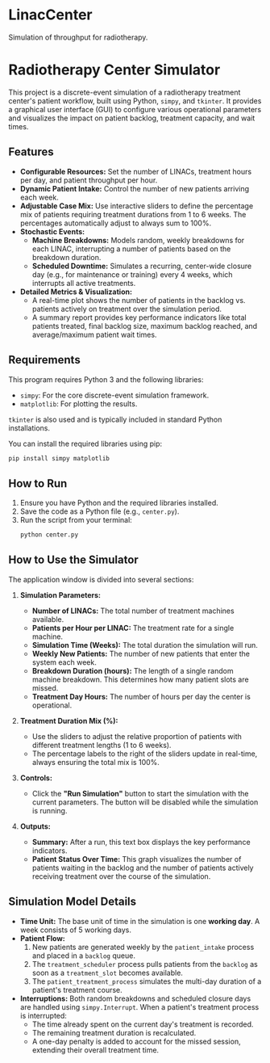 # LinacCenter
Simulation of throughput for radiotherapy.
# Radiotherapy Center Simulator

This project is a discrete-event simulation of a radiotherapy treatment center's patient workflow, built using Python, `simpy`, and `tkinter`. It provides a graphical user interface (GUI) to configure various operational parameters and visualizes the impact on patient backlog, treatment capacity, and wait times.



## Features

- **Configurable Resources:** Set the number of LINACs, treatment hours per day, and patient throughput per hour.
- **Dynamic Patient Intake:** Control the number of new patients arriving each week.
- **Adjustable Case Mix:** Use interactive sliders to define the percentage mix of patients requiring treatment durations from 1 to 6 weeks. The percentages automatically adjust to always sum to 100%.
- **Stochastic Events:**
  - **Machine Breakdowns:** Models random, weekly breakdowns for each LINAC, interrupting a number of patients based on the breakdown duration.
  - **Scheduled Downtime:** Simulates a recurring, center-wide closure day (e.g., for maintenance or training) every 4 weeks, which interrupts all active treatments.
- **Detailed Metrics & Visualization:**
  - A real-time plot shows the number of patients in the backlog vs. patients actively on treatment over the simulation period.
  - A summary report provides key performance indicators like total patients treated, final backlog size, maximum backlog reached, and average/maximum patient wait times.

## Requirements

This program requires Python 3 and the following libraries:

- `simpy`: For the core discrete-event simulation framework.
- `matplotlib`: For plotting the results.

`tkinter` is also used and is typically included in standard Python installations.

You can install the required libraries using pip:
```bash
pip install simpy matplotlib
```

## How to Run

1.  Ensure you have Python and the required libraries installed.
2.  Save the code as a Python file (e.g., `center.py`).
3.  Run the script from your terminal:
    ```bash
    python center.py
    ```

## How to Use the Simulator

The application window is divided into several sections:

1.  **Simulation Parameters:**
    - **Number of LINACs:** The total number of treatment machines available.
    - **Patients per Hour per LINAC:** The treatment rate for a single machine.
    - **Simulation Time (Weeks):** The total duration the simulation will run.
    - **Weekly New Patients:** The number of new patients that enter the system each week.
    - **Breakdown Duration (hours):** The length of a single random machine breakdown. This determines how many patient slots are missed.
    - **Treatment Day Hours:** The number of hours per day the center is operational.

2.  **Treatment Duration Mix (%):**
    - Use the sliders to adjust the relative proportion of patients with different treatment lengths (1 to 6 weeks).
    - The percentage labels to the right of the sliders update in real-time, always ensuring the total mix is 100%.

3.  **Controls:**
    - Click the **"Run Simulation"** button to start the simulation with the current parameters. The button will be disabled while the simulation is running.

4.  **Outputs:**
    - **Summary:** After a run, this text box displays the key performance indicators.
    - **Patient Status Over Time:** This graph visualizes the number of patients waiting in the backlog and the number of patients actively receiving treatment over the course of the simulation.

## Simulation Model Details

- **Time Unit:** The base unit of time in the simulation is one **working day**. A week consists of 5 working days.
- **Patient Flow:**
  1.  New patients are generated weekly by the `patient_intake` process and placed in a `backlog` queue.
  2.  The `treatment_scheduler` process pulls patients from the `backlog` as soon as a `treatment_slot` becomes available.
  3.  The `patient_treatment_process` simulates the multi-day duration of a patient's treatment course.
- **Interruptions:** Both random breakdowns and scheduled closure days are handled using `simpy.Interrupt`. When a patient's treatment process is interrupted:
  - The time already spent on the current day's treatment is recorded.
  - The remaining treatment duration is recalculated.
  - A one-day penalty is added to account for the missed session, extending their overall treatment time.